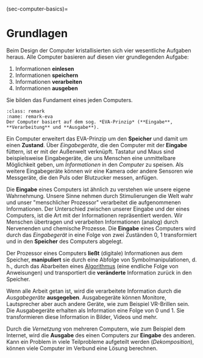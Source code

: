(sec-computer-basics)=
# Grundlagen

Beim Design der Computer kristallisierten sich vier wesentliche Aufgaben heraus.
Alle Computer basieren auf diesen vier grundlegenden Aufgabe:
1. Informationen **einlesen**
2. Informationen **speichern**
3. Informationen **verarbeiten**
4. Informationen **ausgeben**

Sie bilden das Fundament eines jeden Computers.

```{admonition} EVA-Prinzip
:class: remark
:name: remark-eva
Der Computer basiert auf dem sog. *EVA-Prinzip* (**Eingabe**, **Verarbeitung** und **Ausgabe**).
```

Ein Computer erweitert das EVA-Prinzip um den **Speicher** und damit um einen **Zustand**.
Über *Eingabegeräte*, die den Computer mit der **Eingabe** füttern, ist er mit der Außenwelt verknüpft.
Tastatur und Maus sind beispielsweise Eingabegeräte, die uns Menschen eine unmittelbare Möglichkeit geben, um *Informationen* in den *Computer* zu speisen.
Als weitere Eingabegeräte können wir eine Kamera oder andere Sensoren wie Messgeräte, die den Puls oder Blutzucker messen, anfügen.

Die **Eingabe** eines Computers ist ähnlich zu verstehen wie unsere eigene Wahrnehmung.
Unsere Sinne nehmen durch Stimulierungen die Welt wahr und unser "menschlicher Prozessor" verarbeitet die aufgenommenen Informationen.
Der Unterschied zwischen unserer Eingabe und der eines Computers, ist die Art mit der Informationen repräsentiert werden.
Wir Menschen übertragen und verarbeiten Informationen (analog) durch Nervenenden und chemische Prozesse.
Die **Eingabe** eines Computers wird durch das *Eingabegerät* in eine Folge von zwei Zuständen 0, 1 transformiert und in den **Speicher** des Computers abgelegt.

Der Prozessor eines Computers **ließt** (digitale) Informationen aus dem Speicher, **manipuliert** sie durch eine Abfolge von Symbolmanipulationen, d. h., durch das Abarbeiten eines [Algorithmus](def-algorithm) (eine endliche Folge von Anweisungen) und transportiert die **veränderte** Information zurück in den Speicher.

Wenn alle Arbeit getan ist, wird die verarbeitete Information durch die *Ausgabegeräte* **ausgegeben**.
Ausgabegeräte können Monitore, Lautsprecher aber auch andere Geräte, wie zum Beispiel VR-Brillen sein.
Die Ausgabegeräte erhalten als Information eine Folge von 0 und 1.
Sie transformieren diese Information in Bilder, Videos und mehr.

Durch die *Vernetzung* von mehreren Computern, wie zum Beispiel dem Internet, wird die **Ausgabe** des einen Computers zur **Eingabe** des anderen.
Kann ein Problem in viele Teilprobleme aufgeteilt werden (*Dekomposition*), können viele Computer im Verbund eine Lösung berechnen.